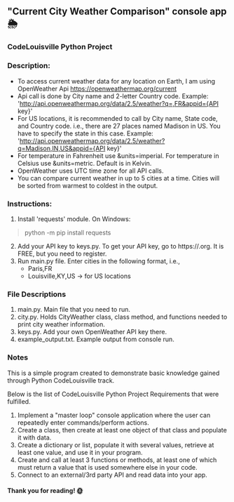 ## "Current City Weather Comparison" console app :sun_behind_rain_cloud:
### CodeLouisville Python Project
### Description:
- To access current weather data for any location on Earth, I am using OpenWeather Api https://openweathermap.org/current
- Api call is done by City name and 2-letter Country code. Example: 'http://api.openweathermap.org/data/2.5/weather?q=,FR&appid={API key}'
- For US locations, it is recommended to call by City name, State code, and Country code. i.e., there are 27 places named Madison in US.
You have to specify the state in this case. Example: 'http://api.openweathermap.org/data/2.5/weather?q=Madison,IN,US&appid={API key}'
- For temperature in Fahrenheit use &units=imperial. For temperature in Celsius use &units=metric. Default is in Kelvin.
- OpenWeather uses UTC time zone for all API calls.
- You can compare current weather in up to 5 cities at a time. Cities will be sorted from warmest to coldest in the output.

### Instructions:
1. Install 'requests' module. On Windows:
> python -m pip install requests
2. Add your API key to keys.py. To get your API key, go to https://.org. It is FREE, but you need to register.
3. Run main.py file. Enter cities in the following format, i.e.,
   - Paris,FR
   - Louisville,KY,US -> for US locations

### File Descriptions
1. main.py. Main file that you need to run.
2. city.py. Holds CityWeather class, class method, and functions needed to print city weather information.
3. keys.py. Add your own OpenWeather API key there.
4. example_output.txt. Example output from console run.

### Notes
This is a simple program created to demonstrate basic knowledge gained through Python CodeLouisville track.

Below is the list of CodeLouisville Python Project Requirements that were fulfilled.
1. Implement a "master loop" console application where the user can repeatedly enter commands/perform actions.
2. Create a class, then create at least one object of that class and populate it with data.
3. Create a dictionary or list, populate it with several values, retrieve at least one value, and use it in your program.
4. Create and call at least 3 functions or methods, at least one of which must return a value that is used somewhere else in your code.
5. Connect to an external/3rd party API and read data into your app.

#### Thank you for reading! :sun_with_face:
